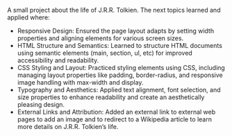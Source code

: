 A small project about the life of J.R.R. Tolkien.
The next topics learned and applied where:
- Responsive Design: Ensured the page layout adapts by setting width properties and aligning elements for various screen sizes.
- HTML Structure and Semantics: Learned to structure HTML documents using semantic elements (main, section, ul, etc) for improved accessibility and readability.
- CSS Styling and Layout: Practiced styling elements using CSS, including managing layout properties like padding, border-radius, and responsive image handling with max-width and display.
- Typography and Aesthetics: Applied text alignment, font selection, and size properties to enhance readability and create an aesthetically pleasing design.
- External Links and Attribution: Added an external link to external web pages to add an image and to redirect to a Wikipedia article to learn more details on J.R.R. Tolkien’s life.
